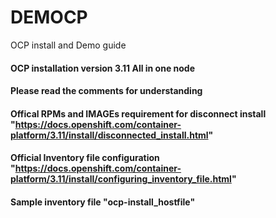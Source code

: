 # DEMOCP
OCP install and Demo guide 
#### OCP installation version 3.11 All in one node 
#### Please read the comments for understanding 
#### Offical RPMs and IMAGEs requirement for disconnect install "https://docs.openshift.com/container-platform/3.11/install/disconnected_install.html"
#### Official Inventory file configuration "https://docs.openshift.com/container-platform/3.11/install/configuring_inventory_file.html"

#### Sample inventory file "ocp-install_hostfile"
